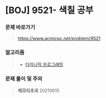 # [BOJ] 9521- 색칠 공부

### 문제 바로가기

>  https://www.acmicpc.net/problem/9521

### 알고리즘

> - [다이나믹 프로그래밍](https://www.acmicpc.net/problem/tag/25)

### 문제 풀이 및 주의

> **메모리초과** 20210615

